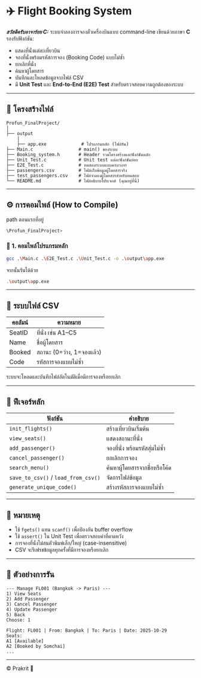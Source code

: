 # ✈️ Flight Booking System
*********สวัสดีครับอาจาร์ยย C:*********
ระบบจำลองการจองตั๋วเครื่องบินแบบ command-line เขียนด้วยภาษา **C**  
รองรับฟังก์ชัน:
- แสดงที่นั่งแต่ละเที่ยวบิน  
- จองที่นั่งพร้อมรหัสการจอง (Booking Code) แบบไม่ซ้ำ  
- ยกเลิกที่นั่ง  
- ค้นหาผู้โดยสาร  
- บันทึกและโหลดข้อมูลจากไฟล์ CSV  
- มี **Unit Test** และ **End-to-End (E2E) Test** สำหรับตรวจสอบความถูกต้องของระบบ  

---

## 📁 โครงสร้างไฟล์

```
Profun_FinalProject/
│
├── output
    │
    ├── app.exe             # โปรแกรมหลัก (ไฟล์รัน)
├── Main.c                 # main() ของระบบ
├── Booking_system.h       # Header รวมโครงสร้างและฟังก์ชันหลัก
├── Unit_Test.c            # Unit test แต่ละฟังก์ชันย่อย
├── E2E_Test.c             # ทดสอบระบบแบบครบวงจร
├── passengers.csv         # ไฟล์เก็บข้อมูลผู้โดยสารจริง
├── test_passengers.csv    # ไฟล์จำลองผู้โดยสารสำหรับทดสอบ
└── README.md              # ไฟล์อธิบายโปรเจกต์ (คุณอยู่ที่นี่)
```

---

## ⚙️ การคอมไพล์ (How to Compile)
path ตอนแรกที่อยู่
```bash
\Profun_FinalProject>
```
### 🧱 1. คอมไพล์โปรแกรมหลัก
```bash
gcc .\Main.c .\E2E_Test.c .\Unit_Test.c -o .\output\app.exe
```
จากนั้นรันได้ด้วย
```bash
.\output\app.exe
```


---

## 💾 ระบบไฟล์ CSV

| คอลัมน์ | ความหมาย |
|----------|------------|
| SeatID | ที่นั่ง เช่น A1–C5 |
| Name | ชื่อผู้โดยสาร |
| Booked | สถานะ (0=ว่าง, 1=จองแล้ว) |
| Code | รหัสการจองแบบไม่ซ้ำ |

ระบบจะโหลดและบันทึกไฟล์อัตโนมัติเมื่อมีการจองหรือยกเลิก

---

## 🧩 ฟีเจอร์หลัก

| ฟังก์ชัน | คำอธิบาย |
|-----------|------------|
| `init_flights()` | สร้างเที่ยวบินเริ่มต้น |
| `view_seats()` | แสดงสถานะที่นั่ง |
| `add_passenger()` | จองที่นั่ง พร้อมรหัสสุ่มไม่ซ้ำ |
| `cancel_passenger()` | ยกเลิกการจอง |
| `search_menu()` | ค้นหาผู้โดยสารจากชื่อหรือโค้ด |
| `save_to_csv()` / `load_from_csv()` | จัดการไฟล์ข้อมูล |
| `generate_unique_code()` | สร้างรหัสการจองแบบไม่ซ้ำ |

---

## 🧠 หมายเหตุ

- ใช้ `fgets()` แทน `scanf()` เพื่อป้องกัน buffer overflow  
- ใช้ `assert()` ใน Unit Test เพื่อตรวจสอบค่าที่คาดหวัง  
- การจองที่นั่งไม่สนตัวพิมพ์เล็ก/ใหญ่ (case-insensitive)  
- CSV จะรีเฟรชข้อมูลทุกครั้งที่มีการจองหรือยกเลิก  

---

## 🏁 ตัวอย่างการรัน

```
--- Manage FL001 (Bangkok -> Paris) ---
1) View Seats
2) Add Passenger
3) Cancel Passenger
4) Update Passenger
5) Back
Choose: 1

Flight: FL001 | From: Bangkok | To: Paris | Date: 2025-10-29
Seats:
A1 [Available]
A2 [Booked by Somchai]
...
```

---

© Prakrit  🛫
